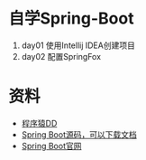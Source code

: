 # 自学Spring-Boot

1. day01 使用Intellij IDEA创建项目
2. day02 配置SpringFox

# 资料
+ [程序猿DD](https://git.oschina.net/didispace/SpringBoot-Learning)
+ [Spring Boot源码，可以下载文档](https://github.com/spring-projects/spring-boot)
+ [Spring Boot官网](http://projects.spring.io/spring-boot/)

